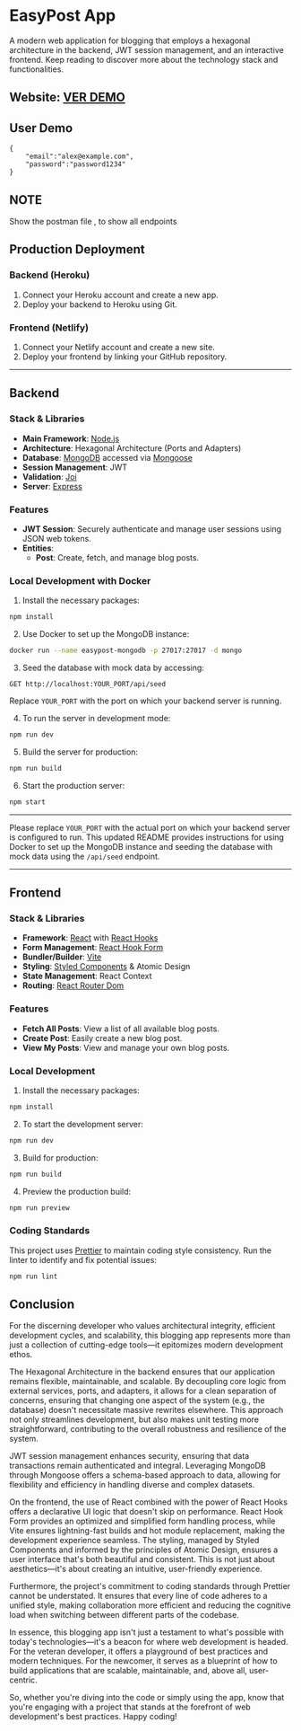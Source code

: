 # EasyPost App

A modern web application for blogging that employs a hexagonal architecture in the backend, JWT session management, and an interactive frontend. Keep reading to discover more about the technology stack and functionalities.


## Website: [VER DEMO](https://easypost-alexsk88.netlify.app)


## User Demo
```
{
    "email":"alex@example.com",
    "password":"password1234"
}
```

## NOTE
Show the postman file , to show all endpoints

## Production Deployment

### Backend (Heroku)
1. Connect your Heroku account and create a new app.
2. Deploy your backend to Heroku using Git.

### Frontend (Netlify)
1. Connect your Netlify account and create a new site.
2. Deploy your frontend by linking your GitHub repository.


---

## Backend

### Stack & Libraries
- **Main Framework**: [Node.js](https://nodejs.org/)
- **Architecture**: Hexagonal Architecture (Ports and Adapters)
- **Database**: [MongoDB](https://www.mongodb.com/) accessed via [Mongoose](https://mongoosejs.com/)
- **Session Management**: JWT
- **Validation**: [Joi](https://joi.dev/)
- **Server**: [Express](https://expressjs.com/)
  
### Features
- **JWT Session**: Securely authenticate and manage user sessions using JSON web tokens.
- **Entities**: 
  - **Post**: Create, fetch, and manage blog posts.

### Local Development with Docker
1. Install the necessary packages:
```bash
npm install
```
2. Use Docker to set up the MongoDB instance:
```bash
docker run --name easypost-mongodb -p 27017:27017 -d mongo
```
3. Seed the database with mock data by accessing:
```http
GET http://localhost:YOUR_PORT/api/seed
```
Replace `YOUR_PORT` with the port on which your backend server is running.

4. To run the server in development mode:
```bash
npm run dev
```
5. Build the server for production:
```bash
npm run build
```
6. Start the production server:
```bash
npm start
```

---

Please replace `YOUR_PORT` with the actual port on which your backend server is configured to run. This updated README provides instructions for using Docker to set up the MongoDB instance and seeding the database with mock data using the `/api/seed` endpoint.

---

## Frontend

### Stack & Libraries
- **Framework**: [React](https://reactjs.org/) with [React Hooks](https://reactjs.org/docs/hooks-intro.html)
- **Form Management**: [React Hook Form](https://react-hook-form.com/)
- **Bundler/Builder**: [Vite](https://vitejs.dev/)
- **Styling**: [Styled Components](https://styled-components.com/) & Atomic Design
- **State Management**: React Context
- **Routing**: [React Router Dom](https://reactrouter.com/web/guides/quick-start)

### Features
- **Fetch All Posts**: View a list of all available blog posts.
- **Create Post**: Easily create a new blog post.
- **View My Posts**: View and manage your own blog posts.

### Local Development
1. Install the necessary packages:
```bash
npm install
```
2. To start the development server:
```bash
npm run dev
```
3. Build for production:
```bash
npm run build
```
4. Preview the production build:
```bash
npm run preview
```

### Coding Standards
This project uses [Prettier](https://prettier.io/) to maintain coding style consistency. Run the linter to identify and fix potential issues:
```bash
npm run lint
```

## Conclusion

For the discerning developer who values architectural integrity, efficient development cycles, and scalability, this blogging app represents more than just a collection of cutting-edge tools—it epitomizes modern development ethos.

The Hexagonal Architecture in the backend ensures that our application remains flexible, maintainable, and scalable. By decoupling core logic from external services, ports, and adapters, it allows for a clean separation of concerns, ensuring that changing one aspect of the system (e.g., the database) doesn't necessitate massive rewrites elsewhere. This approach not only streamlines development, but also makes unit testing more straightforward, contributing to the overall robustness and resilience of the system.

JWT session management enhances security, ensuring that data transactions remain authenticated and integral. Leveraging MongoDB through Mongoose offers a schema-based approach to data, allowing for flexibility and efficiency in handling diverse and complex datasets.

On the frontend, the use of React combined with the power of React Hooks offers a declarative UI logic that doesn't skip on performance. React Hook Form provides an optimized and simplified form handling process, while Vite ensures lightning-fast builds and hot module replacement, making the development experience seamless. The styling, managed by Styled Components and informed by the principles of Atomic Design, ensures a user interface that's both beautiful and consistent. This is not just about aesthetics—it's about creating an intuitive, user-friendly experience.

Furthermore, the project's commitment to coding standards through Prettier cannot be understated. It ensures that every line of code adheres to a unified style, making collaboration more efficient and reducing the cognitive load when switching between different parts of the codebase.

In essence, this blogging app isn't just a testament to what's possible with today's technologies—it's a beacon for where web development is headed. For the veteran developer, it offers a playground of best practices and modern techniques. For the newcomer, it serves as a blueprint of how to build applications that are scalable, maintainable, and, above all, user-centric.

So, whether you're diving into the code or simply using the app, know that you're engaging with a project that stands at the forefront of web development's best practices. Happy coding!




